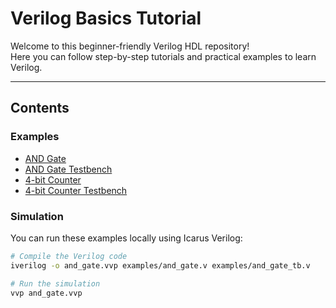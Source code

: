 # Verilog Basics Tutorial

Welcome to this beginner-friendly Verilog HDL repository!  
Here you can follow step-by-step tutorials and practical examples to learn Verilog.

---

## Contents

### Examples
- [AND Gate](../examples/and_gate.v)  
- [AND Gate Testbench](../examples/and_gate_tb.v)  
- [4-bit Counter](../examples/counter4.v)  
- [4-bit Counter Testbench](../examples/counter4_tb.v)  

### Simulation
You can run these examples locally using Icarus Verilog:

```bash
# Compile the Verilog code
iverilog -o and_gate.vvp examples/and_gate.v examples/and_gate_tb.v

# Run the simulation
vvp and_gate.vvp
